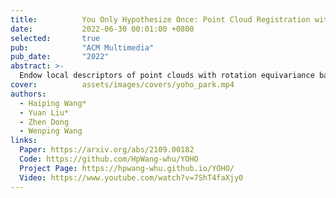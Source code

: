 ```yaml
---
title:          You Only Hypothesize Once: Point Cloud Registration with Rotation-equivariant Descriptors
date:           2022-06-30 00:01:00 +0800
selected:       true
pub:            "ACM Multimedia"
pub_date:       "2022"
abstract: >-
  Endow local descriptors of point clouds with rotation equivariance based on the icosahedral group learning, achieving SoTA registration performances on the 3D(Lo)Match, ETH, and WHU-TLS datasets (2022).
cover:          assets/images/covers/yoho_park.mp4
authors:
  - Haiping Wang*
  - Yuan Liu*
  - Zhen Dong
  - Wenping Wang
links:
  Paper: https://arxiv.org/abs/2109.00182
  Code: https://github.com/HpWang-whu/YOHO
  Project Page: https://hpwang-whu.github.io/YOHO/
  Video: https://www.youtube.com/watch?v=7ShT4faXjy0
---
```

